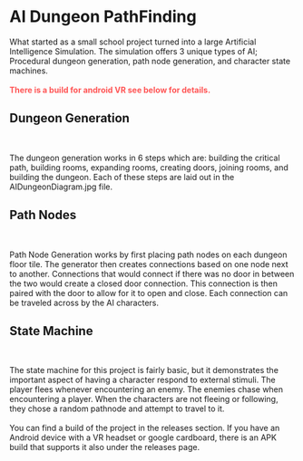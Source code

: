 <h1> AI Dungeon PathFinding </h1>
<p class="mb-5">
  What started as a small school project turned into a large Artificial Intelligence Simulation.
  The simulation offers 3 unique types of AI;<br/>Procedural dungeon generation, path node 
  generation, and character state machines. 
  <br/><br/>
  <span style="color:rgb(255, 85, 85)"><b>
    There is a build for android VR see below for details.
  </b></span> 
</p>
<h2 class="text-secondary text-uppercase mb-0">Dungeon Generation</h4>
<br/>
<p class="mb-5">
  The dungeon generation works in 6 steps which are: building the critical path, building rooms, 
  expanding rooms, creating doors, joining rooms, and building the dungeon. Each of these steps 
  are laid out in the AIDungeonDiagram.jpg file.
</p>
<h2 class="text-secondary text-uppercase mb-0">Path Nodes</h4>
<br/>
<p class="mb-5">
  Path Node Generation works by first placing path nodes on each dungeon floor tile. The generator
  then creates connections based on one node next to another. Connections that would connect if
  there was no door in between the two would create a closed door connection. This connection is
  then paired with the door to allow for it to open and close. Each connection can be traveled 
  across by the AI characters.
</p>
<h2 class="text-secondary text-uppercase mb-0">State Machine</h4>
<br/>
<p class="mb-5">
  The state machine for this project is fairly basic, but it demonstrates the important aspect
  of having a character respond to external stimuli. The player flees whenever encountering an
  enemy. The enemies chase when encountering a player. When the characters are not fleeing or
  following, they chose a random pathnode and attempt to travel to it.
  <br/><br/>
  You can find a build of the project in the releases section.
  If you have an Android device with a VR headset or google cardboard, there is an APK build 
  that supports it also under the releases page.
</p>
